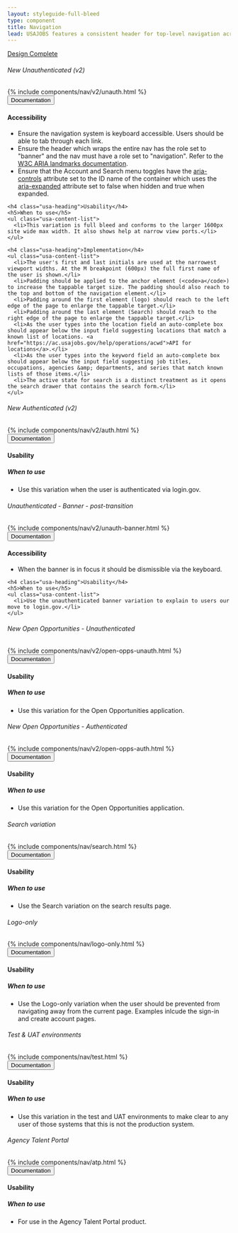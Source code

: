 ```yaml
---
layout: styleguide-full-bleed
type: component
title: Navigation
lead: USAJOBS features a consistent header for top-level navigation across the site.
---
```


<a href="{{ site.baseurl }}/getting-started/#maturity" class="usa-label maturity design_complete">
  Design Complete
</a>

<h6 class="usa-heading-alt"><span class="usa-label">New</span> Unauthenticated (v2)</h6>
<div class="preview full-bleed" id="code-1">
  {% include components/nav/v2/unauth.html %}
</div>
<div class="usa-accordion-bordered usa-accordion-docs">
  <button class="usa-button-unstyled usa-accordion-button"
      aria-expanded="true" aria-controls="doc-1">
    Documentation
  </button>
  <div id="doc-1" aria-hidden="false" class="usa-accordion-content">
    <h4 class="usa-heading">Accessibility</h4>
    <ul class="usa-content-list">
      <li>Ensure the navigation system is keyboard accessible. Users should be able to tab through each link.</li>
      <li>Ensure the header which wraps the entire nav has the role set to "banner" and the nav must have a role set to "navigation". Refer to the <a href="https://www.w3.org/WAI/GL/wiki/Using_ARIA_landmarks_to_identify_regions_of_a_page">W3C ARIA landmarks documentation</a>.</li>
      <li>Ensure that the Account and Search menu toggles have the <a href="https://www.w3.org/TR/wai-aria/states_and_properties#aria-controls">aria-controls</a> attribute set to the ID name of the container which uses the <a href="https://www.w3.org/TR/wai-aria/states_and_properties#aria-expanded">aria-expanded</a> attribute set to false when hidden and true when expanded.</li>
    </ul>

    <h4 class="usa-heading">Usability</h4>
    <h5>When to use</h5>
    <ul class="usa-content-list">
      <li>This variation is full bleed and conforms to the larger 1600px site wide max width. It also shows help at narrow view ports.</li>
    </ul>

    <h4 class="usa-heading">Implementation</h4>
    <ul class="usa-content-list">
      <li>The user's first and last initials are used at the narrowest viewport widths. At the M breakpoint (600px) the full first name of the user is shown.</li>
      <li>Padding should be applied to the anchor element (<code>a</code>) to increase the tappable target size. The padding should also reach to the top and bottom of the navigation element.</li>
      <li>Padding around the first element (logo) should reach to the left edge of the page to enlarge the tappable target.</li>
      <li>Padding around the last element (Search) should reach to the right edge of the page to enlarge the tappable target.</li>
      <li>As the user types into the location field an auto-complete box should appear below the input field suggesting locations that match a known list of locations. <a href="https://ac.usajobs.gov/help/operations/acwd">API for locations</a>.</li>
      <li>As the user types into the keyword field an auto-complete box should appear below the input field suggesting job titles, occupations, agencies &amp; departments, and series that match known lists of those items.</li>
      <li>The active state for search is a distinct treatment as it opens the search drawer that contains the search form.</li>
    </ul>
  </div>
</div>

<h6 class="usa-heading-alt"><span class="usa-label">New</span> Authenticated (v2)</h6>
<div class="preview full-bleed" id="code-2">
  {% include components/nav/v2/auth.html %}
</div>
<div class="usa-accordion-bordered usa-accordion-docs">
  <button class="usa-button-unstyled usa-accordion-button"
      aria-expanded="true" aria-controls="doc-2">
    Documentation
  </button>
  <div id="doc-2" aria-hidden="false" class="usa-accordion-content">
    <h4 class="usa-heading">Usability</h4>
    <h5>When to use</h5>
    <ul class="usa-content-list">
      <li>Use this variation when the user is authenticated via login.gov.</li>
    </ul>
  </div>
</div>

<h6 class="usa-heading-alt">Unauthenticated - Banner - post-transition</h6>
<div class="preview full-bleed" id="code-3">
  {% include components/nav/v2/unauth-banner.html %}
</div>
<div class="usa-accordion-bordered usa-accordion-docs">
  <button class="usa-button-unstyled usa-accordion-button"
      aria-expanded="true" aria-controls="doc-3">
    Documentation
  </button>
  <div id="doc-3" aria-hidden="false" class="usa-accordion-content">
    <h4 class="usa-heading">Accessibility</h4>
    <ul class="usa-content-list">
      <li>When the banner is in focus it should be dismissible via the keyboard.</li>
    </ul>

    <h4 class="usa-heading">Usability</h4>
    <h5>When to use</h5>
    <ul class="usa-content-list">
      <li>Use the unauthenticated banner variation to explain to users our move to login.gov.</li>
    </ul>
  </div>
</div>

<h6 class="usa-heading-alt"><span class="usa-label">New</span> Open Opportunities - Unauthenticated</h6>
<div class="preview full-bleed" id="code-8">
  {% include components/nav/v2/open-opps-unauth.html %}
</div>
<div class="usa-accordion-bordered usa-accordion-docs">
  <button class="usa-button-unstyled usa-accordion-button"
      aria-expanded="true" aria-controls="doc-8">
    Documentation
  </button>
  <div id="doc-8" aria-hidden="false" class="usa-accordion-content">
    <h4 class="usa-heading">Usability</h4>
    <h5>When to use</h5>
    <ul class="usa-content-list">
      <li>Use this variation for the Open Opportunities application.</li>
    </ul>
  </div>
</div>

<h6 class="usa-heading-alt"><span class="usa-label">New</span> Open Opportunities - Authenticated</h6>
<div class="preview full-bleed" id="code-9">
  {% include components/nav/v2/open-opps-auth.html %}
</div>
<div class="usa-accordion-bordered usa-accordion-docs">
  <button class="usa-button-unstyled usa-accordion-button"
      aria-expanded="true" aria-controls="doc-9">
    Documentation
  </button>
  <div id="doc-9" aria-hidden="false" class="usa-accordion-content">
    <h4 class="usa-heading">Usability</h4>
    <h5>When to use</h5>
    <ul class="usa-content-list">
      <li>Use this variation for the Open Opportunities application.</li>
    </ul>
  </div>
</div>

<h6 class="usa-heading-alt">Search variation</h6>
<div class="preview" id="code-4">
  {% include components/nav/search.html %}
</div>
<div class="usa-accordion-bordered usa-accordion-docs">
  <button class="usa-button-unstyled usa-accordion-button"
      aria-expanded="true" aria-controls="doc-3">
    Documentation
  </button>
  <div id="doc-3" aria-hidden="false" class="usa-accordion-content">
    <h4 class="usa-heading">Usability</h4>
    <h5>When to use</h5>
    <ul class="usa-content-list">
      <li>Use the Search variation on the search results page.</li>
    </ul>
  </div>
</div>


<h6 class="usa-heading-alt">Logo-only</h6>
<div class="preview" id="code-5">
  {% include components/nav/logo-only.html %}
</div>

<div class="usa-accordion-bordered usa-accordion-docs">
  <button class="usa-button-unstyled usa-accordion-button"
      aria-expanded="true" aria-controls="doc-4">
    Documentation
  </button>
  <div id="doc-4" aria-hidden="false" class="usa-accordion-content">
    <h4 class="usa-heading">Usability</h4>
    <h5>When to use</h5>
    <ul class="usa-content-list">
      <li>Use the Logo-only variation when the user should be prevented from navigating away from the current page. Examples inlcude the sign-in and create account pages.</li>
    </ul>
  </div>
</div>

<h6 class="usa-heading-alt">Test &amp; UAT environments</h6>
<div class="preview" id="code-6">
  {% include components/nav/test.html %}
</div>
<div class="usa-accordion-bordered usa-accordion-docs">
  <button class="usa-button-unstyled usa-accordion-button"
      aria-expanded="true" aria-controls="doc-5">
    Documentation
  </button>
  <div id="doc-5" aria-hidden="false" class="usa-accordion-content">
    <h4 class="usa-heading">Usability</h4>
    <h5>When to use</h5>
    <ul class="usa-content-list">
      <li>Use this variation in the test and UAT environments to make clear to any user of those systems that this is not the production system.</li>
    </ul>
  </div>
</div>

<h6 class="usa-heading-alt">Agency Talent Portal</h6>
<div class="preview" id="code-7">
  {% include components/nav/atp.html %}
</div>

<div class="usa-accordion-bordered usa-accordion-docs">
  <button class="usa-button-unstyled usa-accordion-button"
      aria-expanded="true" aria-controls="doc-6">
    Documentation
  </button>
  <div id="doc-6" aria-hidden="false" class="usa-accordion-content">
    <h4 class="usa-heading">Usability</h4>
    <h5>When to use</h5>
    <ul class="usa-content-list">
      <li>
        For use in the Agency Talent Portal product.
      </li>
    </ul>
  </div>
</div>

